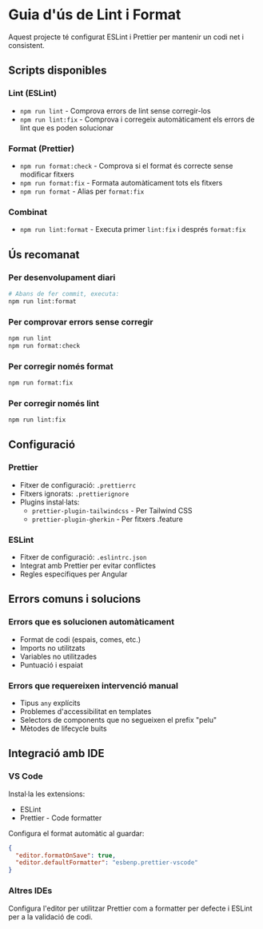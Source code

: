 # Guia d'ús de Lint i Format

Aquest projecte té configurat ESLint i Prettier per mantenir un codi net i consistent.

## Scripts disponibles

### Lint (ESLint)
- `npm run lint` - Comprova errors de lint sense corregir-los
- `npm run lint:fix` - Comprova i corregeix automàticament els errors de lint que es poden solucionar

### Format (Prettier)
- `npm run format:check` - Comprova si el format és correcte sense modificar fitxers
- `npm run format:fix` - Formata automàticament tots els fitxers
- `npm run format` - Alias per `format:fix`

### Combinat
- `npm run lint:format` - Executa primer `lint:fix` i després `format:fix`

## Ús recomanat

### Per desenvolupament diari
```bash
# Abans de fer commit, executa:
npm run lint:format
```

### Per comprovar errors sense corregir
```bash
npm run lint
npm run format:check
```

### Per corregir només format
```bash
npm run format:fix
```

### Per corregir només lint
```bash
npm run lint:fix
```

## Configuració

### Prettier
- Fitxer de configuració: `.prettierrc`
- Fitxers ignorats: `.prettierignore`
- Plugins instal·lats:
  - `prettier-plugin-tailwindcss` - Per Tailwind CSS
  - `prettier-plugin-gherkin` - Per fitxers .feature

### ESLint
- Fitxer de configuració: `.eslintrc.json`
- Integrat amb Prettier per evitar conflictes
- Regles específiques per Angular

## Errors comuns i solucions

### Errors que es solucionen automàticament
- Format de codi (espais, comes, etc.)
- Imports no utilitzats
- Variables no utilitzades
- Puntuació i espaiat

### Errors que requereixen intervenció manual
- Tipus `any` explícits
- Problemes d'accessibilitat en templates
- Selectors de components que no segueixen el prefix "pelu"
- Mètodes de lifecycle buits

## Integració amb IDE

### VS Code
Instal·la les extensions:
- ESLint
- Prettier - Code formatter

Configura el format automàtic al guardar:
```json
{
  "editor.formatOnSave": true,
  "editor.defaultFormatter": "esbenp.prettier-vscode"
}
```

### Altres IDEs
Configura l'editor per utilitzar Prettier com a formatter per defecte i ESLint per a la validació de codi. 
